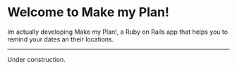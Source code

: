 Welcome to Make my Plan!
===================


Im actually developing Make my Plan!, a Ruby on Rails app that helps you to remind your dates an their locations.

----------


Under construction.